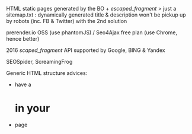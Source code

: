 HTML static pages generated by the BO + _escaped_fragment_ > just a sitemap.txt : dynamically generated title & description won't be pickup up by robots (inc. FB & Twitter) with the 2nd solution

prerender.io OSS (use phantomJS) / Seo4Ajax free plan (use Chrome, hence better)

2016 _scaped_fragment_ API supported by Google, BING & Yandex

SEOSpider, ScreamingFrog

Generic HTML structure advices:
- have a <h1> in your <body>
- page <title> & <meta> descriptions are important
- use img alt texts